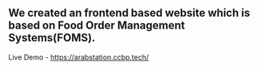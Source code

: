 ## We created an  frontend based website which is based on Food Order Management Systems(FOMS).

Live Demo - https://arabstation.ccbp.tech/
